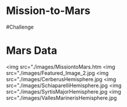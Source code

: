 # Mission-to-Mars

#Challenge

# Mars Data
<img src="./images/MissiontoMars.htm
<img src="./images/Featured_Image_2.jpg
<img src="./images/CerberusHemisphere.jpg
<img src="./images/SchiaparelliHemisphere.jpg
<img src="./images/SyrtisMajorHemisphere.jpg
<img src="./images/VallesMarinerisHemisphere.jpg
